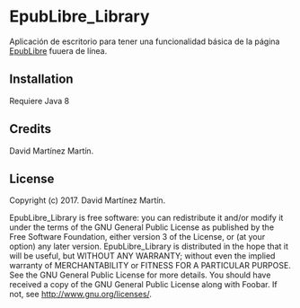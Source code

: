# EpubLibre_Library
Aplicación de escritorio para tener una funcionalidad básica de la página [EpubLibre](http://epublibre.org) fuuera de línea.

## Installation
Requiere Java 8

## Credits
David Martínez Martín.

## License
Copyright (c) 2017. David Martínez Martín.

EpubLibre_Library is free software: you can redistribute it and/or modify
it under the terms of the GNU General Public License as published by
the Free Software Foundation, either version 3 of the License, or
(at your option) any later version.
EpubLibre_Library is distributed in the hope that it will be useful,
but WITHOUT ANY WARRANTY; without even the implied warranty of
MERCHANTABILITY or FITNESS FOR A PARTICULAR PURPOSE.  See the
GNU General Public License for more details.
You should have received a copy of the GNU General Public License
along with Foobar.  If not, see <http://www.gnu.org/licenses/>.
